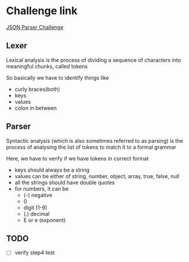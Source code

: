 # Challenge link

[JSON Parser Challenge](https://codingchallenges.substack.com/p/coding-challenge-2)

## Lexer

Lexical analysis is the process of dividing a sequence of characters into meaningful chunks, called tokens

So basically we have to identify things like 

- curly braces(both)
- keys
- values
- colon in between

## Parser

Syntactic analysis (which is also sometimes referred to as parsing) is the process of analysing the list of tokens to match it to a formal grammar

Here, we have to verify if we have tokens in correct format

- keys should always be a string
- values can be either of string, number, object, array, true, false, null
- all the strings should have double quotes
- for numbers, it can be
  - (-) negative
  - 0
  - digit (1-9)
  - (.) decimal
  - E or e (exponent)

## TODO

- [ ] verify step4 test